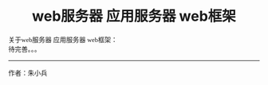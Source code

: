 #  <center>web服务器 应用服务器 web框架</center>

<p>
<font face="微软雅黑" size="2">
关于web服务器 应用服务器 web框架：<br>
待完善。。。

***************
作者：朱小兵
